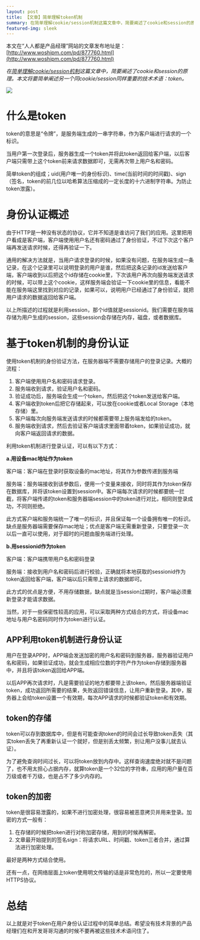 ```yaml
---
layout: post
title: 【文章】简单理解token机制
summary: 在简单理解cookie/session机制这篇文章中，简要阐述了cookie和session的原理。本文将要简单阐述另一个同cookie/session同样重要的技术术语：token。
featured-img: sleek
---
```


本文在“人人都是产品经理”网站的文章发布地址是：[http://www.woshipm.com/pd/877760.html](http://www.woshipm.com/pd/877760.html)

*在[简单理解cookie/session机制](http://www.woshipm.com/pd/864133.html)这篇文章中，简要阐述了cookie和session的原理。本文将要简单阐述另一个同cookie/session同样重要的技术术语：token。*

![](https://i.imgur.com/Qtg06AW.jpg)

# 什么是token #

token的意思是“令牌”，是服务端生成的一串字符串，作为客户端进行请求的一个标识。

当用户第一次登录后，服务器生成一个token并将此token返回给客户端，以后客户端只需带上这个token前来请求数据即可，无需再次带上用户名和密码。

简单token的组成；uid(用户唯一的身份标识)、time(当前时间的时间戳)、sign（签名，token的前几位以哈希算法压缩成的一定长度的十六进制字符串。为防止token泄露）。

# 身份认证概述 #

由于HTTP是一种没有状态的协议，它并不知道是谁访问了我们的应用。这里把用户看成是客户端，客户端使用用户名还有密码通过了身份验证，不过下次这个客户端再发送请求时候，还得再验证一下。

通用的解决方法就是，当用户请求登录的时候，如果没有问题，在服务端生成一条记录，在这个记录里可以说明登录的用户是谁，然后把这条记录的id发送给客户端，客户端收到以后把这个id存储在cookie里，下次该用户再次向服务端发送请求的时候，可以带上这个cookie，这样服务端会验证一下cookie里的信息，看能不能在服务端这里找到对应的记录，如果可以，说明用户已经通过了身份验证，就把用户请求的数据返回给客户端。

以上所描述的过程就是利用session，那个id值就是sessionid。我们需要在服务端存储为用户生成的session，这些session会存储在内存，磁盘，或者数据库。

# 基于token机制的身份认证 #

使用token机制的身份验证方法，在服务器端不需要存储用户的登录记录。大概的流程：

1. 客户端使用用户名和密码请求登录。
2. 服务端收到请求，验证用户名和密码。
3. 验证成功后，服务端会生成一个token，然后把这个token发送给客户端。
4. 客户端收到token后把它存储起来，可以放在cookie或者Local Storage（本地存储）里。
5. 客户端每次向服务端发送请求的时候都需要带上服务端发给的token。
6. 服务端收到请求，然后去验证客户端请求里面带着token，如果验证成功，就向客户端返回请求的数据。

利用token机制进行登录认证，可以有以下方式：

**a.用设备mac地址作为token**

客户端：客户端在登录时获取设备的mac地址，将其作为参数传递到服务端

服务端：服务端接收到该参数后，便用一个变量来接收，同时将其作为token保存在数据库，并将该token设置到session中。客户端每次请求的时候都要统一拦截，将客户端传递的token和服务器端session中的token进行对比，相同则登录成功，不同则拒绝。

此方式客户端和服务端统一了唯一的标识，并且保证每一个设备拥有唯一的标识。缺点是服务器端需要保存mac地址；优点是客户端无需重新登录，只要登录一次以后一直可以使用，对于超时的问题由服务端进行处理。

**b.用sessionid作为token**

客户端：客户端携带用户名和密码登录

服务端：接收到用户名和密码后进行校验，正确就将本地获取的sessionid作为token返回给客户端，客户端以后只需带上请求的数据即可。

此方式的优点是方便，不用存储数据，缺点就是当session过期时，客户端必须重新登录才能请求数据。

当然，对于一些保密性较高的应用，可以采取两种方式结合的方式，将设备mac地址与用户名密码同时作为token进行认证。

## APP利用token机制进行身份认证 ##

用户在登录APP时，APP端会发送加密的用户名和密码到服务器，服务器验证用户名和密码，如果验证成功，就会生成相应位数的字符产作为token存储到服务器中，并且将该token返回给APP端。

以后APP再次请求时，凡是需要验证的地方都要带上该token，然后服务器端验证token，成功返回所需要的结果，失败返回错误信息，让用户重新登录。其中，服务器上会给token设置一个有效期，每次APP请求的时候都验证token和有效期。

## token的存储 ##

token可以存到数据库中，但是有可能查询token的时间会过长导致token丢失（其实token丢失了再重新认证一个就好，但是别丢太频繁，别让用户没事儿就去认证）。

为了避免查询时间过长，可以将token放到内存中。这样查询速度绝对就不是问题了，也不用太担心占据内存，就算token是一个32位的字符串，应用的用户量在百万级或者千万级，也是占不了多少内存的。

## token的加密 ##

token是很容易泄露的，如果不进行加密处理，很容易被恶意拷贝并用来登录。加密的方式一般有：

1. 在存储的时候把token进行对称加密存储，用到的时候再解密。
2. 文章最开始提到的签名sign：将请求URL、时间戳、token三者合并，通过算法进行加密处理。

最好是两种方式结合使用。

还有一点，在网络层面上token使用明文传输的话是非常危险的，所以一定要使用HTTPS协议。

# 总结 #

以上就是对于token在用户身份认证过程中的简单总结。希望没有技术背景的产品经理们在和开发哥哥沟通的时候不要再被这些技术术语问住了。


